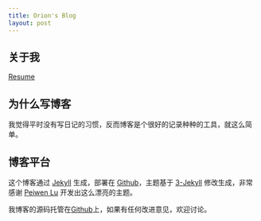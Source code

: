 ```yaml
---
title: Orion's Blog
layout: post
---
```



## 关于我

[Resume](assets/pdf/resume-ShiXin.pdf)

## 为什么写博客

我觉得平时没有写日记的习惯，反而博客是个很好的记录种种的工具，就这么简单。

## 博客平台

这个博客通过 [Jekyll](http://jekyllrb.com/) 生成，部署在 [Github](https://pages.github.com)，主题基于 [3-Jekyll](https://github.com/P233/3-Jekyll) 修改生成，非常感谢 [Peiwen Lu](https://github.com/P233) 开发出这么漂亮的主题。

我博客的源码托管在[Github](https://github.com/staralloff/staralloff.github.io)上，如果有任何改进意见，欢迎讨论。
